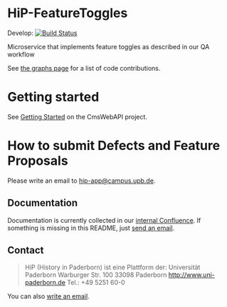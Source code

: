 # HiP-FeatureToggles
Develop: [![Build Status](https://travis-ci.org/HiP-App/HiP-FeatureToggles.svg?branch=develop)](https://travis-ci.org/HiP-App/HiP-FeatureToggles/)

Microservice that implements feature toggles as described in our QA workflow

See [the graphs page](https://github.com/HiP-App/HiP-CmsWebApi/graphs/contributors) 
for a list of code contributions.

# Getting started

See [Getting Started](https://github.com/HiP-App/HiP-CmsWebApi#getting-started) on the CmsWebAPI project.

# How to submit Defects and Feature Proposals

Please write an email to [hip-app@campus.upb.de](mailto:hip-app@campus.upb.de).

## Documentation

Documentation is currently collected in our [internal Confluence](https://atlassian-hip.cs.uni-paderborn.de/confluence/). If something is missing in this README, just [send an email](mailto:hip-app@campus.upb.de).


## Contact

> HiP (History in Paderborn) ist eine Plattform der:
> Universität Paderborn
> Warburger Str. 100
> 33098 Paderborn
> http://www.uni-paderborn.de
> Tel.: +49 5251 60-0

You can also [write an email](mailto:hip-app@campus.upb.de).
